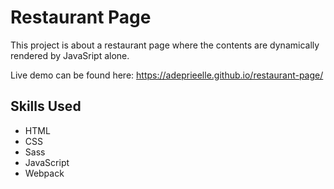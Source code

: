 # Restaurant Page

This project is about a restaurant page where the contents are dynamically rendered by JavaSript alone.

Live demo can be found here: https://adeprieelle.github.io/restaurant-page/

## Skills Used

* HTML
* CSS
* Sass
* JavaScript
* Webpack